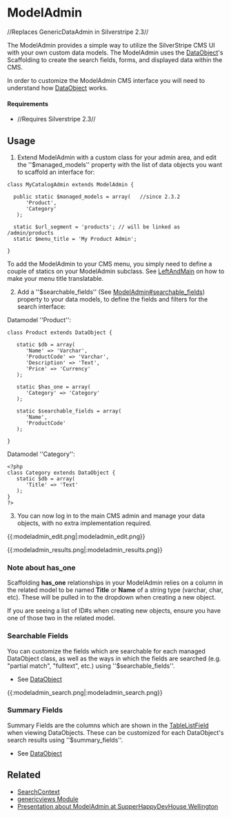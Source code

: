 # ModelAdmin

//Replaces GenericDataAdmin in Silverstripe 2.3//

The ModelAdmin provides a simple way to utilize the SilverStripe CMS UI with your own custom data models.  The ModelAdmin uses the [DataObject](http://api.silverstripe.org/trunk/sapphire/model/DataObject.html)'s Scaffolding to create the search fields, forms, and displayed data within the CMS. 

In order to customize the ModelAdmin CMS interface you will need to understand how  [DataObject](http://api.silverstripe.org/trunk/sapphire/model/DataObject.html) works.

#### Requirements

*  //Requires Silverstripe 2.3//

## Usage

1. Extend ModelAdmin with a custom class for your admin area, and edit the ''$managed_models'' property with the list of data objects you want to scaffold an interface for:

~~~ {php}
class MyCatalogAdmin extends ModelAdmin {
   
  public static $managed_models = array(   //since 2.3.2
      'Product',
      'Category'
   );

  static $url_segment = 'products'; // will be linked as /admin/products
  static $menu_title = 'My Product Admin';

}
~~~

To add the ModelAdmin to your CMS menu, you simply need to define a couple of statics on your ModelAdmin subclass. See [LeftAndMain](http://api.silverstripe.org/trunk/cms/core/LeftAndMain.html) on how to make your menu title translatable.


2. Add a ''$searchable_fields'' (See [ModelAdmin#searchable_fields](ModelAdmin#searchable_fields)) property to your data models, to define the fields and filters for the search interface:

Datamodel ''Product'':
~~~ {php}
class Product extends DataObject {

   static $db = array(
      'Name' => 'Varchar',
      'ProductCode' => 'Varchar',
      'Description' => 'Text',
      'Price' => 'Currency'
   );

   static $has_one = array(
      'Category' => 'Category'
   );

   static $searchable_fields = array(
      'Name',
      'ProductCode' 
   );

}
~~~

Datamodel ''Category'':
~~~ {php}
<?php
class Category extends DataObject {
   static $db = array(
      'Title' => 'Text'
   );
}
?>
~~~

3. You can now log in to the main CMS admin and manage your data objects, with no extra implementation required.

{{:modeladmin_edit.png|:modeladmin_edit.png}}

{{:modeladmin_results.png|:modeladmin_results.png}}
### Note about has_one

Scaffolding **has_one** relationships in your ModelAdmin relies on a column in the related model to be named **Title** or **Name** of a string type (varchar, char, etc).  These will be pulled in to the dropdown when creating a new object.

If you are seeing a list of ID#s when creating new objects, ensure you have one of those two in the related model.

### Searchable Fields

You can customize the fields which are searchable for each managed DataObject class, as well as the ways in which the fields are searched (e.g. "partial match", "fulltext", etc.) using ''$searchable_fields''.

   * See [DataObject](http://api.silverstripe.org/trunk/sapphire/model/DataObject.html)

{{:modeladmin_search.png|:modeladmin_search.png}}

### Summary Fields

Summary Fields are the columns which are shown in the [TableListField](http://api.silverstripe.org/trunk/forms/fields-relational/TableListField.html) when viewing DataObjects.  These can be customized for each DataObject's search results using ''$summary_fields''.

   * See [DataObject](http://api.silverstripe.org/trunk/sapphire/model/DataObject.html)

## Related

*  [SearchContext](SearchContext)
*  [genericviews Module](modules/genericviews)
*  [Presentation about ModelAdmin at SupperHappyDevHouse Wellington](http://www.slideshare.net/chillu/modeladmin-in-silverstripe-23)
